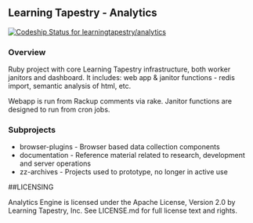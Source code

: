 ## Learning Tapestry - Analytics

[ ![Codeship Status for learningtapestry/analytics](https://codeship.com/projects/82476b30-5a45-0133-8003-66c4f8afce75/status?branch=master)](https://codeship.com/projects/110333)

### Overview

Ruby project with core Learning Tapestry infrastructure, both worker janitors
and dashboard. It includes: web app & janitor functions - redis import, semantic
analysis of html, etc.

Webapp is run from Rackup comments via rake. Janitor functions are designed to
run from cron jobs.

### Subprojects

* browser-plugins - Browser based data collection components
* documentation - Reference material related to research, development and server
operations
* zz-archives - Projects used to prototype, no longer in active use

##LICENSING

Analytics Engine is licensed under the Apache License, Version 2.0 by Learning Tapestry, Inc. See LICENSE.md for full license text and rights.
